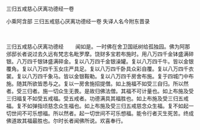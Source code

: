 三归五戒慈心厌离功德经一卷


小乘阿含部
三归五戒慈心厌离功德经一卷
失译人名今附东晋录


　　

三归五戒慈心厌离功德经
　　闻如是。一时佛在舍卫国祇树给孤独园。佛为阿那邠邸长者说过去久远有梵志名毗罗摩。饶财多宝若布施时。用八万四千金钵盛满碎银。八万四千银钵盛满碎金。复以八万四千金银澡罐。复以八万四千牛。皆以金银覆角。复以八万四千玉女庄严具足。复以八万四千卧具众彩自覆。复以八万四千衣裳。复以八万四千象马。皆以金银鞍勒。复以八万四千房舍布施。复于四城门中布施。随其所欲皆悉与之。复以一房舍施招提僧。如上施福不如受三自归。所以然者。受三归者。施一切众生无畏。是故归佛法僧。其福不可计量也。如上布施及受三归福复不如受五戒福。受五戒者。功德满具其福胜也。如上布施及受三归五戒福。复不如弹指顷慈念众生福也。如上布施及受三归五戒慈念众生福。复不如起一切世间不可乐想福。所以然者。起一切世间不可乐想福。能令行者灭生死苦。终成佛道故其福最胜也。尔时长者闻佛所说。欢喜奉行。

